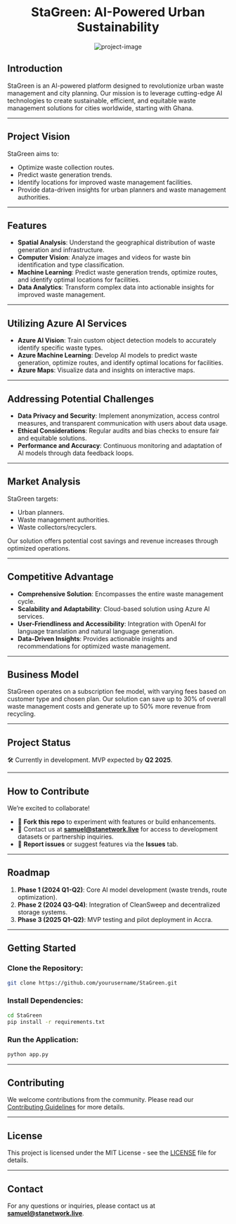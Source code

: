 <h1 align="center" id="title">StaGreen: AI-Powered Urban Sustainability</h1>

<p align="center">
  <img src="https://socialify.git.ci/programmeradu/NewWMS/image?forks=1&amp;issues=1&amp;language=1&amp;name=1&amp;owner=1&amp;pulls=1&amp;theme=Light" alt="project-image">
</p>

## **Introduction**

StaGreen is an AI-powered platform designed to revolutionize urban waste management and city planning. Our mission is to leverage cutting-edge AI technologies to create sustainable, efficient, and equitable waste management solutions for cities worldwide, starting with Ghana.

---

## **Project Vision**

StaGreen aims to:

- Optimize waste collection routes.
- Predict waste generation trends.
- Identify locations for improved waste management facilities.
- Provide data-driven insights for urban planners and waste management authorities.

---

## **Features**

- **Spatial Analysis**: Understand the geographical distribution of waste generation and infrastructure.
- **Computer Vision**: Analyze images and videos for waste bin identification and type classification.
- **Machine Learning**: Predict waste generation trends, optimize routes, and identify optimal locations for facilities.
- **Data Analytics**: Transform complex data into actionable insights for improved waste management.

---

## **Utilizing Azure AI Services**

- **Azure AI Vision**: Train custom object detection models to accurately identify specific waste types.
- **Azure Machine Learning**: Develop AI models to predict waste generation, optimize routes, and identify optimal locations for facilities.
- **Azure Maps**: Visualize data and insights on interactive maps.

---

## **Addressing Potential Challenges**

- **Data Privacy and Security**: Implement anonymization, access control measures, and transparent communication with users about data usage.
- **Ethical Considerations**: Regular audits and bias checks to ensure fair and equitable solutions.
- **Performance and Accuracy**: Continuous monitoring and adaptation of AI models through data feedback loops.

---

## **Market Analysis**

StaGreen targets:

- Urban planners.
- Waste management authorities.
- Waste collectors/recyclers.

Our solution offers potential cost savings and revenue increases through optimized operations.

---

## **Competitive Advantage**

- **Comprehensive Solution**: Encompasses the entire waste management cycle.
- **Scalability and Adaptability**: Cloud-based solution using Azure AI services.
- **User-Friendliness and Accessibility**: Integration with OpenAI for language translation and natural language generation.
- **Data-Driven Insights**: Provides actionable insights and recommendations for optimized waste management.

---

## **Business Model**

StaGreen operates on a subscription fee model, with varying fees based on customer type and chosen plan. Our solution can save up to 30% of overall waste management costs and generate up to 50% more revenue from recycling.

---

## **Project Status**

🛠️ Currently in development. MVP expected by **Q2 2025**.

---

## **How to Contribute**

We’re excited to collaborate!

- 🌟 **Fork this repo** to experiment with features or build enhancements.
- 📧 Contact us at **samuel@stanetwork.live** for access to development datasets or partnership inquiries.
- 🐛 **Report issues** or suggest features via the **Issues** tab.

---

## **Roadmap**

1. **Phase 1 (2024 Q1-Q2)**: Core AI model development (waste trends, route optimization).
2. **Phase 2 (2024 Q3-Q4)**: Integration of CleanSweep and decentralized storage systems.
3. **Phase 3 (2025 Q1-Q2)**: MVP testing and pilot deployment in Accra.

---

## **Getting Started**

### **Clone the Repository:**

```bash
git clone https://github.com/yourusername/StaGreen.git
```

### **Install Dependencies:**

```bash
cd StaGreen
pip install -r requirements.txt
```

### **Run the Application:**

```bash
python app.py
```

---

## **Contributing**

We welcome contributions from the community. Please read our [Contributing Guidelines](CONTRIBUTING.md) for more details.

---

## **License**

This project is licensed under the MIT License - see the [LICENSE](LICENSE) file for details.

---

## **Contact**

For any questions or inquiries, please contact us at **samuel@stanetwork.live**.
